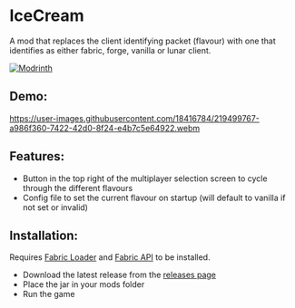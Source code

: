 IceCream
================
A mod that replaces the client identifying packet (flavour) with one that identifies as either fabric, forge, vanilla or lunar client.

[![Modrinth](https://img.shields.io/modrinth/dt/icecream?color=00AF5C&label=downloads&logo=modrinth)](https://modrinth.com/mod/icecream)

## Demo:
https://user-images.githubusercontent.com/18416784/219499767-a986f360-7422-42d0-8f24-e4b7c5e64922.webm

## Features:
- Button in the top right of the multiplayer selection screen to cycle through the different flavours
- Config file to set the current flavour on startup (will default to vanilla if not set or invalid)

## Installation:
Requires [Fabric Loader](https://fabricmc.net/use/) and [Fabric API](https://www.curseforge.com/minecraft/mc-mods/fabric-api) to be installed.
- Download the latest release from the [releases page](https://github.com/Benjamin-Norton/IceCream/releases)
- Place the jar in your mods folder
- Run the game
